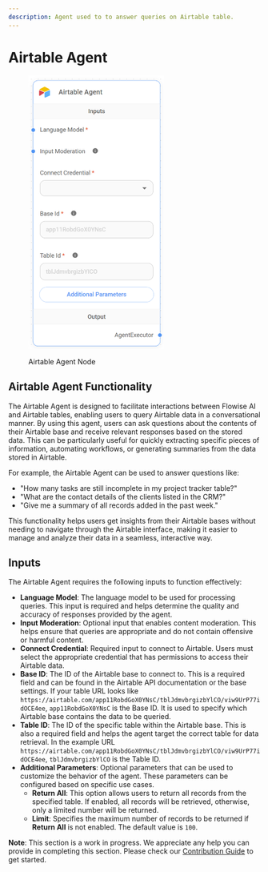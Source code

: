 ```yaml
---
description: Agent used to to answer queries on Airtable table.
---
```


# Airtable Agent

<figure><img src="../../../.gitbook/assets/image_airtable.png" alt="" width="271"><figcaption><p>Airtable Agent Node</p></figcaption></figure>

## Airtable Agent Functionality

The Airtable Agent is designed to facilitate interactions between Flowise AI and Airtable tables, enabling users to query Airtable data in a conversational manner. By using this agent, users can ask questions about the contents of their Airtable base and receive relevant responses based on the stored data. This can be particularly useful for quickly extracting specific pieces of information, automating workflows, or generating summaries from the data stored in Airtable.

For example, the Airtable Agent can be used to answer questions like:

* "How many tasks are still incomplete in my project tracker table?"
* "What are the contact details of the clients listed in the CRM?"
* "Give me a summary of all records added in the past week."

This functionality helps users get insights from their Airtable bases without needing to navigate through the Airtable interface, making it easier to manage and analyze their data in a seamless, interactive way.

## Inputs

The Airtable Agent requires the following inputs to function effectively:

* **Language Model**: The language model to be used for processing queries. This input is required and helps determine the quality and accuracy of responses provided by the agent.
* **Input Moderation**: Optional input that enables content moderation. This helps ensure that queries are appropriate and do not contain offensive or harmful content.
* **Connect Credential**: Required input to connect to Airtable. Users must select the appropriate credential that has permissions to access their Airtable data.
* **Base ID**: The ID of the Airtable base to connect to. This is a required field and can be found in the Airtable API documentation or the base settings. If your table URL looks like `https://airtable.com/app11RobdGoX0YNsC/tblJdmvbrgizbYlCO/viw9UrP77idOCE4ee`, `app11RobdGoX0YNsC` is the Base ID. It is used to specify which Airtable base contains the data to be queried.
* **Table ID**: The ID of the specific table within the Airtable base. This is also a required field and helps the agent target the correct table for data retrieval. In the example URL `https://airtable.com/app11RobdGoX0YNsC/tblJdmvbrgizbYlCO/viw9UrP77idOCE4ee`, `tblJdmvbrgizbYlCO` is the Table ID.
* **Additional Parameters**: Optional parameters that can be used to customize the behavior of the agent. These parameters can be configured based on specific use cases.
  * **Return All**: This option allows users to return all records from the specified table. If enabled, all records will be retrieved, otherwise, only a limited number will be returned.
  * **Limit**: Specifies the maximum number of records to be returned if **Return All** is not enabled. The default value is `100`.

**Note**: This section is a work in progress. We appreciate any help you can provide in completing this section. Please check our [Contribution Guide](broken-reference) to get started.
